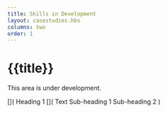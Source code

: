 ```yaml
---
title: Skills in Development
layout: casestudies.hbs
columns: two
order: 1
---
```


# {{title}}

This area is under development.

[](
Heading 1
[](
Text
Sub-heading 1
Sub-heading 2
)
